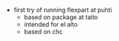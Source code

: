 - first try of running flexpart at puhti
  - based on package at taito
  - intended for el alto 
  - based on chc 
  